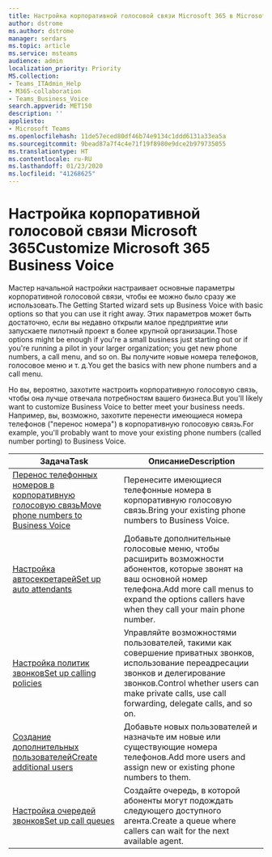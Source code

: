 ```yaml
---
title: Настройка корпоративной голосовой связи Microsoft 365 в Microsoft Teams
author: dstrome
ms.author: dstrome
manager: serdars
ms.topic: article
ms.service: msteams
audience: admin
localization_priority: Priority
MS.collection:
- Teams_ITAdmin_Help
- M365-collaboration
- Teams_Business_Voice
search.appverid: MET150
description: ''
appliesto:
- Microsoft Teams
ms.openlocfilehash: 11de57eced80df46b74e9134c1ddd6131a33ea5a
ms.sourcegitcommit: 9bead87a7f4c4e71f19f8980e9dce2b979735055
ms.translationtype: HT
ms.contentlocale: ru-RU
ms.lasthandoff: 01/23/2020
ms.locfileid: "41268625"
---
```

# <a name="customize-microsoft-365-business-voice"></a><span data-ttu-id="0e606-102">Настройка корпоративной голосовой связи Microsoft 365</span><span class="sxs-lookup"><span data-stu-id="0e606-102">Customize Microsoft 365 Business Voice</span></span>

<span data-ttu-id="0e606-103">Мастер начальной настройки настраивает основные параметры корпоративной голосовой связи, чтобы ее можно было сразу же использовать.</span><span class="sxs-lookup"><span data-stu-id="0e606-103">The Getting Started wizard sets up Business Voice with basic options so that you can use it right away.</span></span> <span data-ttu-id="0e606-104">Этих параметров может быть достаточно, если вы недавно открыли малое предприятие или запускаете пилотный проект в более крупной организации.</span><span class="sxs-lookup"><span data-stu-id="0e606-104">Those options might be enough if you're a small business just starting out or if you're running a pilot in your larger organization; you get new phone numbers, a call menu, and so on.</span></span> <span data-ttu-id="0e606-105">Вы получите новые номера телефонов, голосовое меню и т. д.</span><span class="sxs-lookup"><span data-stu-id="0e606-105">You get the basics with new phone numbers and a call menu.</span></span> 

<span data-ttu-id="0e606-106">Но вы, вероятно, захотите настроить корпоративную голосовую связь, чтобы она лучше отвечала потребностям вашего бизнеса.</span><span class="sxs-lookup"><span data-stu-id="0e606-106">But you'll likely want to customize Business Voice to better meet your business needs.</span></span> <span data-ttu-id="0e606-107">Например, вы, возможно, захотите перенести имеющиеся номера телефонов ("перенос номера") в корпоративную голосовую связь.</span><span class="sxs-lookup"><span data-stu-id="0e606-107">For example, you'll probably want to move your existing phone numbers (called number porting) to Business Voice.</span></span>

| <span data-ttu-id="0e606-108">Задача</span><span class="sxs-lookup"><span data-stu-id="0e606-108">Task</span></span>                                                          | <span data-ttu-id="0e606-109">Описание</span><span class="sxs-lookup"><span data-stu-id="0e606-109">Description</span></span>                                                                                          |
|---------------------------------------------------------------|------------------------------------------------------------------------------------------------------|
| [<span data-ttu-id="0e606-110">Перенос телефонных номеров в корпоративную голосовую связь</span><span class="sxs-lookup"><span data-stu-id="0e606-110">Move phone numbers to Business Voice</span></span>](port-phone-numbers.md) | <span data-ttu-id="0e606-111">Перенесите имеющиеся телефонные номера в корпоративную голосовую связь.</span><span class="sxs-lookup"><span data-stu-id="0e606-111">Bring your existing phone numbers to Business Voice.</span></span>                                                 |
| [<span data-ttu-id="0e606-112">Настройка автосекретарей</span><span class="sxs-lookup"><span data-stu-id="0e606-112">Set up auto attendants</span></span>](set-up-auto-attendants.md)           | <span data-ttu-id="0e606-113">Добавьте дополнительные голосовые меню, чтобы расширить возможности абонентов, которые звонят на ваш основной номер телефона.</span><span class="sxs-lookup"><span data-stu-id="0e606-113">Add more call menus to expand the options callers have when they call your main phone number.</span></span>        |
| [<span data-ttu-id="0e606-114">Настройка политик звонков</span><span class="sxs-lookup"><span data-stu-id="0e606-114">Set up calling policies</span></span>](set-up-policies.md)                 | <span data-ttu-id="0e606-115">Управляйте возможностями пользователей, такими как совершение приватных звонков, использование переадресации звонков и делегирование звонков.</span><span class="sxs-lookup"><span data-stu-id="0e606-115">Control whether users can make private calls, use call forwarding, delegate calls, and so on.</span></span>        |
| [<span data-ttu-id="0e606-116">Создание дополнительных пользователей</span><span class="sxs-lookup"><span data-stu-id="0e606-116">Create additional users</span></span>](create-users.md)                    | <span data-ttu-id="0e606-117">Добавьте новых пользователей и назначьте им новые или существующие номера телефонов.</span><span class="sxs-lookup"><span data-stu-id="0e606-117">Add more users and assign new or existing phone numbers to them.</span></span>                                     |
| [<span data-ttu-id="0e606-118">Настройка очередей звонков</span><span class="sxs-lookup"><span data-stu-id="0e606-118">Set up call queues</span></span>](set-up-call-queues.md)                   | <span data-ttu-id="0e606-119">Создайте очередь, в которой абоненты могут подождать следующего доступного агента.</span><span class="sxs-lookup"><span data-stu-id="0e606-119">Create a queue where callers can wait for the next available agent.</span></span>                                  |
